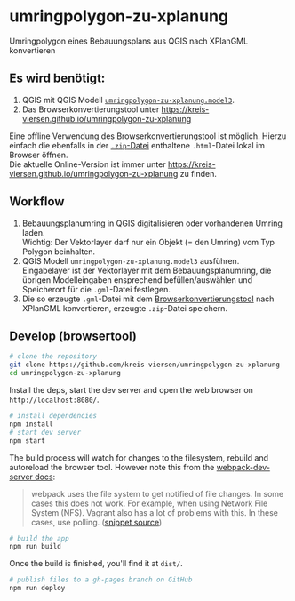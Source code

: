 # umringpolygon-zu-xplanung
Umringpolygon eines Bebauungsplans aus QGIS nach XPlanGML konvertieren

## Es wird benötigt:
1. QGIS mit QGIS Modell [`umringpolygon-zu-xplanung.model3`](https://github.com/kreis-viersen/umringpolygon-zu-xplanung/releases/download/v0.3.0/umringpolygon-zu-xplanung_v0_3_0.zip).
2. Das Browserkonvertierungstool unter https://kreis-viersen.github.io/umringpolygon-zu-xplanung

Eine offline Verwendung des Browserkonvertierungstool ist möglich. Hierzu einfach die ebenfalls in der [`.zip`-Datei](https://github.com/kreis-viersen/umringpolygon-zu-xplanung/releases/download/v0.3.0/umringpolygon-zu-xplanung_v0_3_0.zip) enthaltene `.html`-Datei lokal im Browser öffnen.<br>Die aktuelle Online-Version ist immer unter https://kreis-viersen.github.io/umringpolygon-zu-xplanung zu finden.

## Workflow

1. Bebauungsplanumring in QGIS digitalisieren oder vorhandenen Umring laden.<br>Wichtig: Der Vektorlayer darf nur ein Objekt (= den Umring) vom Typ Polygon beinhalten.
2. QGIS Modell `umringpolygon-zu-xplanung.model3` ausführen.<br>Eingabelayer ist der Vektorlayer mit dem Bebauungsplanumring, die übrigen Modelleingaben ensprechend befüllen/auswählen und Speicherort für die `.gml`-Datei festlegen.
3. Die so erzeugte `.gml`-Datei mit dem [Browserkonvertierungstool](https://kreis-viersen.github.io/umringpolygon-zu-xplanung) nach XPlanGML konvertieren, erzeugte `.zip`-Datei speichern.

## Develop (browsertool)

```bash
# clone the repository
git clone https://github.com/kreis-viersen/umringpolygon-zu-xplanung
cd umringpolygon-zu-xplanung
```
Install the deps, start the dev server and open the web browser on `http://localhost:8080/`.

```bash
# install dependencies
npm install
# start dev server
npm start
```

The build process will watch for changes to the filesystem, rebuild and autoreload the browser tool. However note this from the [webpack-dev-server docs](https://webpack.js.org/configuration/dev-server/):

> webpack uses the file system to get notified of file changes. In some cases this does not work. For example, when using Network File System (NFS). Vagrant also has a lot of problems with this. In these cases, use polling. ([snippet source](https://webpack.js.org/configuration/dev-server/#devserverwatchoptions-))

```bash
# build the app
npm run build
```
Once the build is finished, you'll find it at `dist/`.

```bash
# publish files to a gh-pages branch on GitHub
npm run deploy
```

